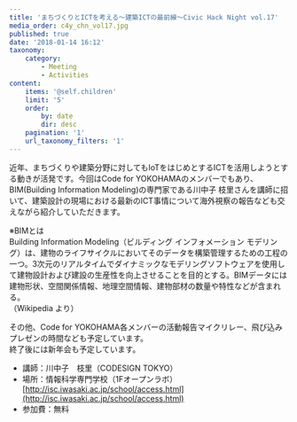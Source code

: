 ```yaml
---
title: 'まちづくりとICTを考える〜建築ICTの最前線〜Civic Hack Night vol.17'
media_order: c4y_chn_vol17.jpg
published: true
date: '2018-01-14 16:12'
taxonomy:
    category:
        - Meeting
        - Activities
content:
    items: '@self.children'
    limit: '5'
    order:
        by: date
        dir: desc
    pagination: '1'
    url_taxonomy_filters: '1'
---
```


近年、まちづくりや建築分野に対してもIoTをはじめとするICTを活用しようとする動きが活発です。今回はCode for YOKOHAMAのメンバーでもあり、BIM(Building Information Modeling)の専門家である川中子 枝里さんを講師に招いて、建築設計の現場における最新のICT事情について海外視察の報告なども交えながら紹介していただきます。 

※BIMとは  
Building Information Modeling（ビルディング インフォメーション モデリング）は、建物のライフサイクルにおいてそのデータを構築管理するための工程の一つ。3次元のリアルタイムでダイナミックなモデリングソフトウェアを使用して建物設計および建設の生産性を向上させることを目的とする。BIMデータには建物形状、空間関係情報、地理空間情報、建物部材の数量や特性などが含まれる。  
（Wikipedia より）  

その他、Code for YOKOHAMA各メンバーの活動報告マイクリレー、飛び込みプレゼンの時間なども予定しています。  
終了後には新年会も予定しています。  

* 講師：川中子　枝里（CODESIGN TOKYO）  
* 場所：情報科学専門学校（1Fオープンラボ）    
	[http://isc.iwasaki.ac.jp/school/access.html](http://isc.iwasaki.ac.jp/school/access.html)  
* 参加費：無料